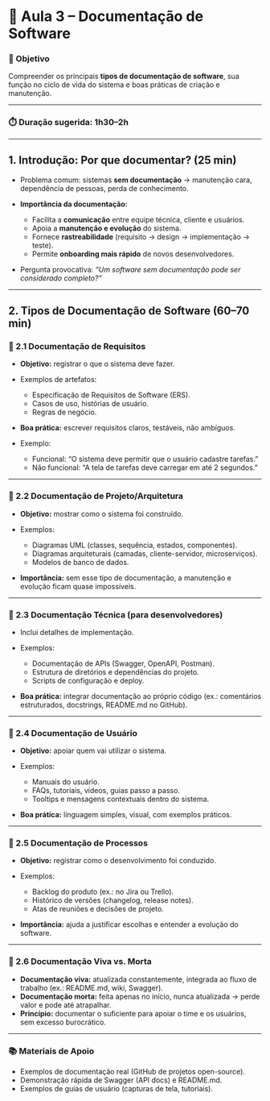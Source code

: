 # 📍 Aula 3 – Documentação de Software

### 🎯 Objetivo

Compreender os principais **tipos de documentação de software**, sua função no ciclo de vida do sistema e boas práticas de criação e manutenção.

---

### ⏱️ Duração sugerida: 1h30–2h

---

## 1. Introdução: Por que documentar? (25 min)

* Problema comum: sistemas **sem documentação** → manutenção cara, dependência de pessoas, perda de conhecimento.
* **Importância da documentação:**

  * Facilita a **comunicação** entre equipe técnica, cliente e usuários.
  * Apoia a **manutenção e evolução** do sistema.
  * Fornece **rastreabilidade** (requisito → design → implementação → teste).
  * Permite **onboarding mais rápido** de novos desenvolvedores.
* Pergunta provocativa: *“Um software sem documentação pode ser considerado completo?”*

---

## 2. Tipos de Documentação de Software (60–70 min)

### 🔹 2.1 Documentação de Requisitos

* **Objetivo:** registrar o que o sistema deve fazer.
* Exemplos de artefatos:

  * Especificação de Requisitos de Software (ERS).
  * Casos de uso, histórias de usuário.
  * Regras de negócio.
* **Boa prática:** escrever requisitos claros, testáveis, não ambíguos.
* Exemplo:

  * Funcional: “O sistema deve permitir que o usuário cadastre tarefas.”
  * Não funcional: “A tela de tarefas deve carregar em até 2 segundos.”

---

### 🔹 2.2 Documentação de Projeto/Arquitetura

* **Objetivo:** mostrar como o sistema foi construído.
* Exemplos:

  * Diagramas UML (classes, sequência, estados, componentes).
  * Diagramas arquiteturais (camadas, cliente-servidor, microserviços).
  * Modelos de banco de dados.
* **Importância:** sem esse tipo de documentação, a manutenção e evolução ficam quase impossíveis.

---

### 🔹 2.3 Documentação Técnica (para desenvolvedores)

* Inclui detalhes de implementação.
* Exemplos:

  * Documentação de APIs (Swagger, OpenAPI, Postman).
  * Estrutura de diretórios e dependências do projeto.
  * Scripts de configuração e deploy.
* **Boa prática:** integrar documentação ao próprio código (ex.: comentários estruturados, docstrings, README.md no GitHub).

---

### 🔹 2.4 Documentação de Usuário

* **Objetivo:** apoiar quem vai utilizar o sistema.
* Exemplos:

  * Manuais do usuário.
  * FAQs, tutoriais, vídeos, guias passo a passo.
  * Tooltips e mensagens contextuais dentro do sistema.
* **Boa prática:** linguagem simples, visual, com exemplos práticos.

---

### 🔹 2.5 Documentação de Processos

* **Objetivo:** registrar como o desenvolvimento foi conduzido.
* Exemplos:

  * Backlog do produto (ex.: no Jira ou Trello).
  * Histórico de versões (changelog, release notes).
  * Atas de reuniões e decisões de projeto.
* **Importância:** ajuda a justificar escolhas e entender a evolução do software.

---

### 🔹 2.6 Documentação Viva vs. Morta

* **Documentação viva:** atualizada constantemente, integrada ao fluxo de trabalho (ex.: README.md, wiki, Swagger).
* **Documentação morta:** feita apenas no início, nunca atualizada → perde valor e pode até atrapalhar.
* **Princípio:** documentar o suficiente para apoiar o time e os usuários, sem excesso burocrático.

---

### 📚 Materiais de Apoio

* Exemplos de documentação real (GitHub de projetos open-source).
* Demonstração rápida de Swagger (API docs) e README.md.
* Exemplos de guias de usuário (capturas de tela, tutoriais).